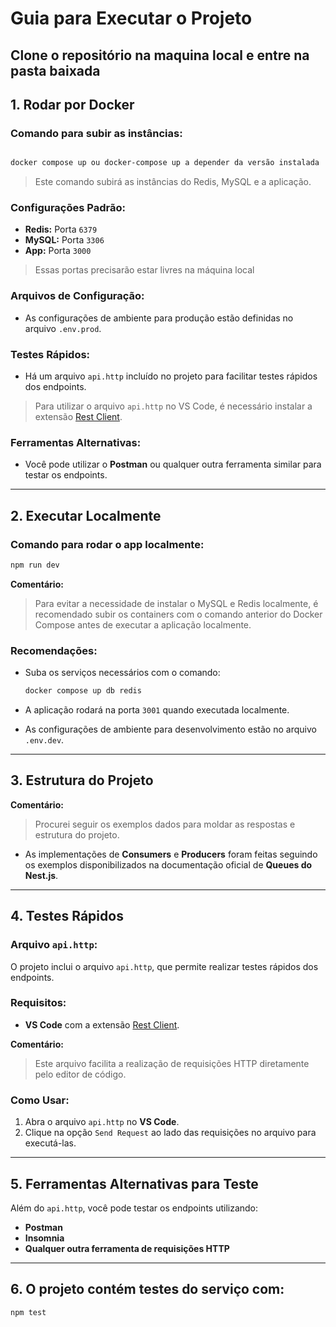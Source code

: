 
# Guia para Executar o Projeto


## Clone o repositório na maquina local e entre na pasta baixada
## 1. Rodar por Docker

### Comando para subir as instâncias:
```bash

docker compose up ou docker-compose up a depender da versão instalada
```


> Este comando subirá as instâncias do Redis, MySQL e a aplicação.

### Configurações Padrão:
- **Redis:** Porta `6379`
- **MySQL:** Porta `3306`
- **App:** Porta `3000`
> Essas portas precisarão estar livres na máquina local

### Arquivos de Configuração:
- As configurações de ambiente para produção estão definidas no arquivo `.env.prod`.

### Testes Rápidos:
- Há um arquivo `api.http` incluído no projeto para facilitar testes rápidos dos endpoints.


> Para utilizar o arquivo `api.http` no VS Code, é necessário instalar a extensão [Rest Client](https://marketplace.visualstudio.com/items?itemName=humao.rest-client).

### Ferramentas Alternativas:
- Você pode utilizar o **Postman** ou qualquer outra ferramenta similar para testar os endpoints.

---

## 2. Executar Localmente

### Comando para rodar o app localmente:
```bash
npm run dev
```

**Comentário:**
> Para evitar a necessidade de instalar o MySQL e Redis localmente, é recomendado subir os containers com o comando anterior do Docker Compose antes de executar a aplicação localmente. 

### Recomendações:
- Suba os serviços necessários com o comando:
  ```bash
  docker compose up db redis
  ```

- A aplicação rodará na porta `3001` quando executada localmente.
- As configurações de ambiente para desenvolvimento estão no arquivo `.env.dev`.

---

## 3. Estrutura do Projeto

**Comentário:**
> Procurei seguir os exemplos dados para moldar as respostas e estrutura do projeto.

- As implementações de **Consumers** e **Producers** foram feitas seguindo os exemplos disponibilizados na documentação oficial de **Queues do Nest.js**.

---

## 4. Testes Rápidos

### Arquivo `api.http`:
O projeto inclui o arquivo `api.http`, que permite realizar testes rápidos dos endpoints.

### Requisitos:
- **VS Code** com a extensão [Rest Client](https://marketplace.visualstudio.com/items?itemName=humao.rest-client).

**Comentário:**
> Este arquivo facilita a realização de requisições HTTP diretamente pelo editor de código.

### Como Usar:
1. Abra o arquivo `api.http` no **VS Code**.
2. Clique na opção `Send Request` ao lado das requisições no arquivo para executá-las.

---

## 5. Ferramentas Alternativas para Teste

Além do `api.http`, você pode testar os endpoints utilizando:
- **Postman**
- **Insomnia**
- **Qualquer outra ferramenta de requisições HTTP**

---



## 6. O projeto contém testes do serviço com:
```bash
npm test
```
